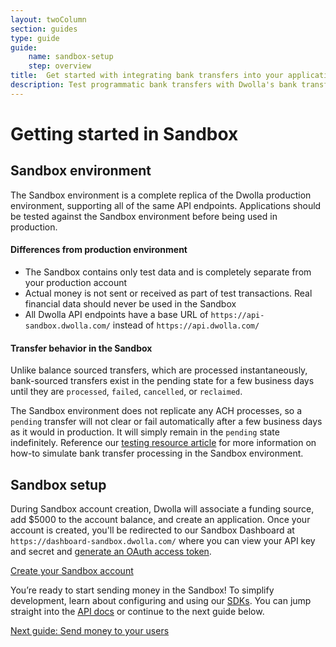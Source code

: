 ```yaml
---
layout: twoColumn
section: guides
type: guide
guide: 
    name: sandbox-setup
    step: overview
title:  Get started with integrating bank transfers into your application
description: Test programmatic bank transfers with Dwolla's bank transfer API in our developer sandbox. 
---
```


# Getting started in Sandbox

## Sandbox environment

The Sandbox environment is a complete replica of the Dwolla production environment, supporting all of the same API endpoints. Applications should be tested against the Sandbox environment before being used in production.

#### Differences from production environment

- The Sandbox contains only test data and is completely separate from your production account
- Actual money is not sent or received as part of test transactions. Real financial data should never be used in the Sandbox
- All Dwolla API endpoints have a base URL of `https://api-sandbox.dwolla.com/` instead of `https://api.dwolla.com/`

#### Transfer behavior in the Sandbox

Unlike balance sourced transfers, which are processed instantaneously, bank-sourced transfers exist in the pending state for a few business days until they are `processed`, `failed`, `cancelled`, or `reclaimed`.

The Sandbox environment does not replicate any ACH processes, so a `pending` transfer will not clear or fail automatically after a few business days as it would in production. It will simply remain in the `pending` state indefinitely. Reference our [testing resource article](/resources/testing.html) for more information on how-to simulate bank transfer processing in the Sandbox environment.

## Sandbox setup

During Sandbox account creation, Dwolla will associate a funding source, add $5000 to the account balance, and create an application. Once your account is created, you'll be redirected to our Sandbox Dashboard at `https://dashboard-sandbox.dwolla.com/` where you can view your API key and secret and [generate an OAuth access token](/resources/token-generator.html).

<a href="https://accounts-sandbox.dwolla.com" target="_blank" class="btn secondary large">Create your Sandbox account</a>

You’re ready to start sending money in the Sandbox! To simplify development, learn about configuring and using our [SDKs](/pages/sdks.html). You can jump straight into the [API docs](https://docsv2.dwolla.com/) or continue to the next guide below.

<nav class="pager-nav">
<a href="" style="display:none;"></a>
<a href="/guides/send-money">Next guide: Send money to your users</a>
</nav>
